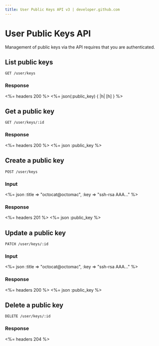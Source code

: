 ```yaml
---
title: User Public Keys API v3 | developer.github.com
---
```


# User Public Keys API
Management of public keys via the API requires that you are
authenticated.

## List public keys

    GET /user/keys

### Response

<%= headers 200 %>
<%= json(:public_key) { |h| [h] } %>

## Get a public key

    GET /user/keys/:id

### Response

<%= headers 200 %>
<%= json :public_key %>

## Create a public key

    POST /user/keys

### Input

<%= json :title => "octocat@octomac", :key => "ssh-rsa AAA..." %>

### Response

<%= headers 201 %>
<%= json :public_key %>

## Update a public key

    PATCH /user/keys/:id

### Input

<%= json :title => "octocat@octomac", :key => "ssh-rsa AAA..." %>

### Response

<%= headers 200 %>
<%= json :public_key %>

## Delete a public key

    DELETE /user/keys/:id

### Response

<%= headers 204 %>

